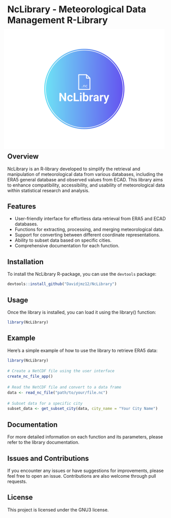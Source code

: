 <!-- README.md is generated from README.Rmd. Please edit that file -->

# NcLibrary - Meteorological Data Management R-Library <img src="man/figures/logo.png" align="right" style="padding: 10px"/>

## Overview

NcLibrary is an R-library developed to simplify the retrieval and
manipulation of meteorological data from various databases, including
the ERA5 general database and observed values from ECAD. This library
aims to enhance compatibility, accessibility, and usability of
meteorological data within statistical research and analysis.

## Features

- User-friendly interface for effortless data retrieval from ERA5 and
  ECAD databases.
- Functions for extracting, processing, and merging meteorological data.
- Support for converting between different coordinate representations.
- Ability to subset data based on specific cities.
- Comprehensive documentation for each function.

## Installation

To install the NcLibrary R-package, you can use the `devtools` package:

``` r
devtools::install_github("Davidjmz12/NcLibrary")
```

## Usage

Once the library is installed, you can load it using the library()
function:

``` r
library(NcLibrary)
```

## Example

Here’s a simple example of how to use the library to retrieve ERA5 data:

``` r
library(NcLibrary)

# Create a NetCDF file using the user interface
create_nc_file_app()

# Read the NetCDF file and convert to a data frame
data <- read_nc_file("path/to/your/file.nc")

# Subset data for a specific city
subset_data <- get_subset_city(data, city_name = "Your City Name")
```

## Documentation

For more detailed information on each function and its parameters,
please refer to the library documentation.

## Issues and Contributions

If you encounter any issues or have suggestions for improvements, please
feel free to open an issue. Contributions are also welcome through pull
requests.

## License

This project is licensed under the GNU3 license.
